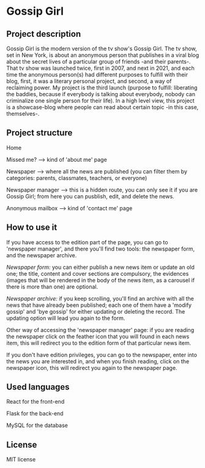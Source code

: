 # Gossip Girl

## Project description

Gossip Girl is the modern version of the tv show's Gossip Girl. The tv show, set in New York, is about an anonymous person that publishes in a viral blog about the secret lives of a particular group of friends -and their parents-. That tv show was launched twice, first in 2007, and next in 2021, and each time the anonymous person(s) had different purposes to fulfill with their blog, first, it was a literary personal project, and second, a way of reclaiming power. My project is the third launch (purpose to fulfill: liberating the baddies, because if everybody is talking about everybody, nobody can criminalize one single person for their life). In a high level view, this project is a showcase-blog where people can read about certain topic -in this case, themselves-.


## Project structure

Home 

Missed me? --> kind of 'about me' page

Newspaper --> where all the news are published (you can filter them by categories: parents, classmates, teachers, or everyone)

Newspaper manager --> this is a hidden route, you can only see it if you are Gossip Girl; from here you can pusblish, edit, and delete the news.

Anonymous mailbox --> kind of 'contact me' page


## How to use it

If you have access to the edition part of the page, you can go to 'newspaper manager', and there you'll find two tools: the newspaper form, and the newspaper archive. 

*Newspaper form:* you can either publish a new news item or update an old one; the title, content and cover sections are compulsory, the evidences (images that will be rendered in the body of the news item, as a carousel if there is more than one) are optional. 

*Newspaper archive:* if you keep scrolling, you'll find an archive with all the news that have already been published; each one of them have a 'modify gossip' and 'bye gossip' for either updating or deleting the record. The updating option will lead you again to the form.

Other way of accessing the 'newspaper manager' page: if you are reading the newspaper click on the feather icon that you will found in each news item, this will redirect you to the edition form of that particular news item.

If you don't have edition privileges, you can go to the newspaper, enter into the news you are interested in, and when you finish reading, click on the newspaper icon, this will redirect you again to the newspaper page.


## Used languages

React for the front-end

Flask for the back-end

MySQL for the database


## License

MIT license
